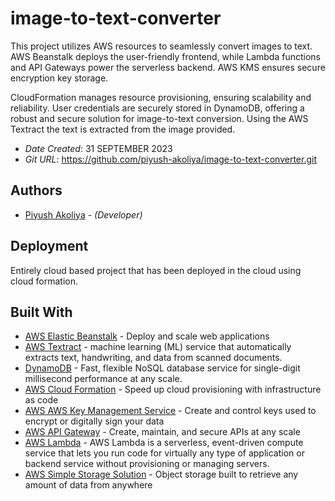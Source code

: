 # image-to-text-converter

This project utilizes AWS resources to seamlessly convert images to text. AWS Beanstalk deploys the user-friendly frontend, while Lambda functions and API Gateways power the serverless backend. AWS KMS ensures secure encryption key storage.

CloudFormation manages resource provisioning, ensuring scalability and reliability. User credentials are securely stored in DynamoDB, offering a robust and secure solution for image-to-text conversion. Using the AWS Textract the text is extracted from the image provided.

- _Date Created_: 31 SEPTEMBER 2023
- _Git URL_: https://github.com/piyush-akoliya/image-to-text-converter.git

## Authors

- [Piyush Akoliya](akoliyapiyush28@gmail.com) - _(Developer)_

## Deployment

Entirely cloud based project that has been deployed in the cloud using cloud formation.

## Built With

- [AWS Elastic Beanstalk](https://aws.amazon.com/elasticbeanstalk/) - Deploy and scale web applications
- [AWS Textract](https://aws.amazon.com/textract/) - machine learning (ML) service that automatically extracts text, handwriting, and data from scanned documents.
- [DynamoDB](https://aws.amazon.com/dynamodb/) - Fast, flexible NoSQL database service for single-digit millisecond performance at any scale.
- [AWS Cloud Formation](https://aws.amazon.com/cloudformation/) - Speed up cloud provisioning with infrastructure as code
- [AWS AWS Key Management Service](https://aws.amazon.com/kms/) - Create and control keys used to encrypt or digitally sign your data
- [AWS API Gateway](https://aws.amazon.com/api-gateway/) - Create, maintain, and secure APIs at any scale
- [AWS Lambda](https://aws.amazon.com/lambda/) - AWS Lambda is a serverless, event-driven compute service that lets you run code for virtually any type of application or backend service without provisioning or managing servers.
- [AWS Simple Storage Solution](https://aws.amazon.com/s3/) - Object storage built to retrieve any amount of data from anywhere
